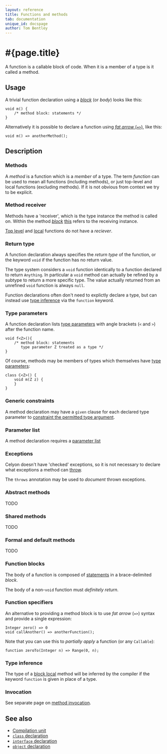 ```yaml
---
layout: reference
title: Functions and methods
tab: documentation
unique_id: docspage
author: Tom Bentley
---
```


# #{page.title}

A function is a callable block of code. When it is a member of a 
type is it called a method.

## Usage 

A trivial function declaration using a [*block*](#function_blocks) (or *body*) 
looks like this:

    void m() {
        /* method block: statements */
    }
    
Alternatively it is possible to declare a function using 
[*fat arrow* (`=>`)](#function_specifiers), like this:

<!-- cat: void anotherMethod(){} -->
    void m() => anotherMethod();

## Description

### Methods

A *method* is a function which is a *member* of a type. 
The term *function* can be used to mean all functions (including methods), or
just top-level and local functions (excluding methods). If it is not obvious 
from context we try to be explicit.

### Method receiver

Methods have a 
'receiver', which is the type instance the method is called on. Within the method
[*block*](#method_blocks) [this](../../expression/self-reference) refers to 
the receiving instance.

[Top level](../type#top_level_declarations) and 
[local](../type#local_declarations) functions
do not have a *reciever*.

### Return type

A function declaration always specifies the *return type* of the function, or the 
keyword `void` if the function has no return value.

The type system considers a `void` function identically to a function declared to 
return `Anything`. In particular a `void` method can actually 
be refined by a subtype to return a more specific type. The value actually 
returned from an unrefined `void` function is always `null`.

Function declarations often don't need to explictly declare a type, but can instead use 
[type inference](../type-inference) via the `function` keyword.

### Type parameters

A function declaration lists [type parameters](../type-parameters) with angle brackets (`<` and `>`) 
after the function name.

    void f<Z>(){
        /* method block: statements 
           type parameter Z treated as a type */
    }

Of course, methods may be members of types which themselves have
[type parameters](../type-parameters):

    class C<Z>() {
        void m(Z z) {
        }
    }

### Generic constraints

A method declaration may have a `given` clause for each declared type parameter 
to [constraint the permitted type argument](../type-parameters#constraints).

### Parameter list

A method declaration requires a [parameter list](../parameter-list)


### Exceptions

Celyon doesn't have 'checked' exceptions, so it is not necessary to declare 
what exceptions a method can [throw](../../statement/throw).

The `throws` annotation may be used to *document* thrown exceptions.

### Abstract methods

TODO

### Shared methods

TODO

### Formal and default methods

TODO

### Function blocks

The body of a function is composed of [statements](../../#statement) in a 
brace-delimited *block*.

The body of a non-`void` function must *definitely return*.

### Function specifiers

An alternative to providing a method block is to use *fat arrow* (`=>`) syntax 
and provide a single expression:

<!-- cat: void anotherFunction(){} -->
    Integer zero() => 0
    void callAnother() => anotherFunction();

Note that you can use this to *partially apply* a function (or any `Callable`):

    function zeroTo(Integer n) => Range(0, n);

### Type inference

The type of a [block local](TODO) method will be inferred by the compiler
if the keyword `function` is given in place of a type. 

### Invocation

See separate page on [method invocation](../../expression/invocation).

## See also

* [Compilation unit](../compilation-unit)
* [`class` declaration](../../type/class)
* [`interface` declaration](../../type/interface)
* [`object` declaration](../../type/object)
